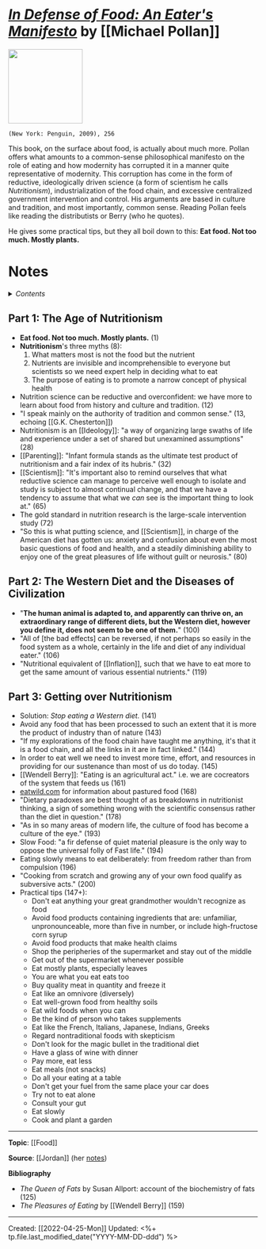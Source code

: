 
# [*In Defense of Food: An Eater's Manifesto*](https://www.penguinrandomhouse.com/books/301692/in-defense-of-food-by-michael-pollan/) by [[Michael Pollan]]

<img src="https://images4.penguinrandomhouse.com/cover/9780143114963" width=150>

`(New York: Penguin, 2009), 256`

This book, on the surface about food, is actually about much more. Pollan offers what amounts to a common-sense philosophical manifesto on the role of eating and how modernity has corrupted it in a manner quite representative of modernity. This corruption has come in the form of reductive, ideologically driven science (a form of scientism he calls *Nutritionism*), industrialization of the food chain, and excessive centralized government intervention and control. His arguments are based in culture and tradition, and most importantly, common sense. Reading Pollan feels like reading the distributists or Berry (who he quotes). 

He gives some practical tips, but they all boil down to this: **Eat food. Not too much. Mostly plants.**


# Notes

<details>
 <summary><i>Contents</i></summary>
<!-- MarkdownTOC autolink="true" -->

- [Part 1: The Age of Nutritionism](#part-1-the-age-of-nutritionism)
- [Part 2: The Western Diet and the Diseases of Civilization](#part-2-the-western-diet-and-the-diseases-of-civilization)
- [Part 3: Getting over Nutritionism](#part-3-getting-over-nutritionism)

<!-- /MarkdownTOC -->
</details>


## Part 1: The Age of Nutritionism
- **Eat food. Not too much. Mostly plants.** (1)
- **Nutritionism**'s three myths (8):
    1. What matters most is not the food but the nutrient
    2. Nutrients are invisible and incomprehensible to everyone but scientists so we need expert help in deciding what to eat
    3. The purpose of eating is to promote a narrow concept of physical health
- Nutrition science can be reductive and overconfident: we have more to learn about food from history and culture and tradition. (12)
- "I speak mainly on the authority of tradition and common sense." (13, echoing [[G.K. Chesterton]])
- Nutritionism is an [[Ideology]]: "a way of organizing large swaths of life and experience under a set of shared but unexamined assumptions" (28)
- [[Parenting]]: "Infant formula stands as the ultimate test product of nutritionism and a fair index of its hubris." (32)
- [[Scientism]]: "It's important also to remind ourselves that what reductive science can manage to perceive well enough to isolate and study is subject to almost continual change, and that we have a tendency to assume that what we *can* see is the important thing to look at." (65)
- The gold standard in nutrition research is the large-scale intervention study (72)
- "So this is what putting science, and [[Scientism]], in charge of the American diet has gotten us: anxiety and confusion about even the most basic questions of food and health, and a steadily diminishing ability to enjoy one of the great pleasures of life without guilt or neurosis." (80)



## Part 2: The Western Diet and the Diseases of Civilization
- "**The human animal is adapted to, and apparently can thrive on, an extraordinary range of different diets, but the Western diet, however you define it, does not seem to be one of them.**" (100)
- "All of [the bad effects] can be reversed, if not perhaps so easily in the food system as a whole, certainly in the life and diet of any individual eater." (106)
- "Nutritional equivalent of [[Inflation]], such that we have to eat more to get the same amount of various essential nutrients." (119)



## Part 3: Getting over Nutritionism
- Solution: *Stop eating a Western diet.* (141)
- Avoid any food that has been processed to such an extent that it is more the product of industry than of nature (143)
- "If my explorations of the food chain have taught me anything, it's that it is a food chain, and all the links in it are in fact linked." (144)
- In order to eat well we need to invest more time, effort, and resources in providing for our sustenance than most of us do today. (145)
- [[Wendell Berry]]: "Eating is an agricultural act." i.e. we are cocreators of the system that feeds us (161)
- [eatwild.com](https://eatwild.com) for information about pastured food (168)
- "Dietary paradoxes are best thought of as breakdowns in nutritionist thinking, a sign of something wrong with the scientific consensus rather than the diet in question." (178)
- "As in so many areas of modern life, the culture of food has become a culture of the eye." (193)
- Slow Food: "a fir defense of quiet material pleasure is the only way to oppose the universal folly of Fast life." (194)
- Eating slowly means to eat deliberately: from freedom rather than from compulsion (196)
- "Cooking from scratch and growing any of your own food qualify as subversive acts." (200)
- Practical tips (147+): 
    - Don't eat anything your great grandmother wouldn't recognize as food
    - Avoid food products containing ingredients that are: unfamiliar, unpronounceable, more than five in number, or include high-fructose corn syrup
    - Avoid food products that make health claims
    - Shop the peripheries of the supermarket and stay out of the middle
    - Get out of the supermarket whenever possible
    - Eat mostly plants, especially leaves
    - You are what you eat eats too
    - Buy quality meat in quantity and freeze it
    - Eat like an omnivore (diversely)
    - Eat well-grown food from healthy soils
    - Eat wild foods when you can
    - Be the kind of person who takes supplements
    - Eat like the French, Italians, Japanese, Indians, Greeks
    - Regard nontraditional foods with skepticism
    - Don't look for the magic bullet in the traditional diet
    - Have a glass of wine with dinner
    - Pay more, eat less
    - Eat meals (not snacks)
    - Do all your eating at a table
    - Don't get your fuel from the same place your car does
    - Try not to eat alone
    - Consult your gut
    - Eat slowly
    - Cook and plant a garden


--- 
**Topic**: [[Food]]

**Source**: [[Jordan]] (her [notes](https://docs.google.com/document/d/1x0-70vtUNuO66ptL0yWlML41G8qKvD89XrNK3TkA8vo/edit))

**Bibliography**

- *The Queen of Fats* by Susan Allport: account of the biochemistry of fats (125)
- *The Pleasures of Eating* by [[Wendell Berry]] (159)


---
Created: [[2022-04-25-Mon]]
Updated: <%+ tp.file.last_modified_date("YYYY-MM-DD-ddd") %>
